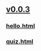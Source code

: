 ## [v0.0.3](https://github.com/AlphaSylan/JavaScript/edit/master/README.md)
### [hello.html](hello.html)
### [quiz.html](quiz.html)
